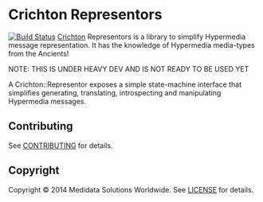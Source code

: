 # Crichton Representors
[![Build Status](https://travis-ci.org/mdsol/crichton-representors.svg)](https://travis-ci.org/mdsol/crichton-representors)
[Crichton][] Representors is a library to simplify Hypermedia message representation. It has the knowledge of Hypermedia 
media-types from the Ancients!

NOTE: THIS IS UNDER HEAVY DEV AND IS NOT READY TO BE USED YET

A Crichton::Representor exposes a simple state-machine interface that simplifies generating, translating, introspecting 
and manipulating Hypermedia messages. 

## Contributing
See [CONTRIBUTING][] for details.

## Copyright
Copyright &copy; 2014 Medidata Solutions Worldwide. See [LICENSE][] for details.

[Crichton]: https://github.com/mdsol/crichton
[CONTRIBUTING]: https://github.com/mdsol/crichton/blob/develop/CONTRIBUTING.md
[Documentation]: http://rubydoc.info/github/mdsol/crichton-representors
[LICENSE]: LICENSE.md
